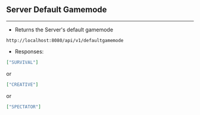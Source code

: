 ## Server Default Gamemode
---
- Returns the Server's default gamemode
```
http://localhost:8080/api/v1/defaultgamemode
```
- Responses:
```json
["SURVIVAL"]
```
or
```json
["CREATIVE"]
```
or
```json
["SPECTATOR"]
```